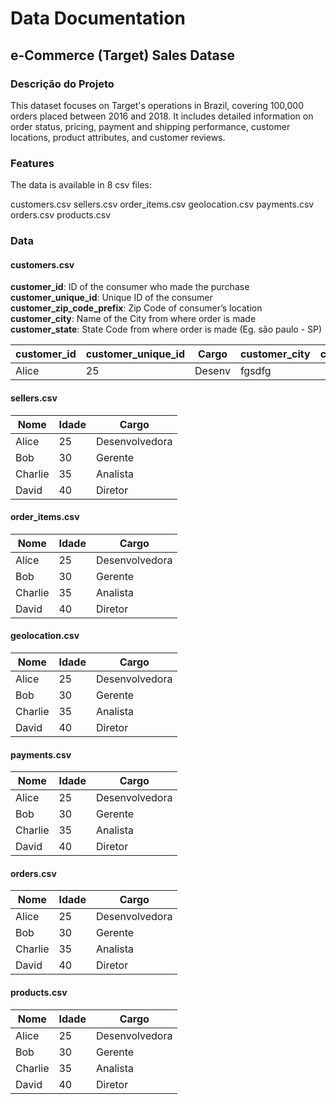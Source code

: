 # Data Documentation

## e-Commerce (Target) Sales Datase

### Descrição do Projeto

This dataset focuses on Target's operations in Brazil, covering 100,000 orders placed between 2016 and 2018. It includes detailed information on order status, pricing, payment and shipping performance, customer locations, product attributes, and customer reviews.

### Features

The data is available in 8 csv files:

customers.csv
sellers.csv
order_items.csv
geolocation.csv
payments.csv
orders.csv
products.csv

### Data
#### customers.csv

**customer_id**: ID of the consumer who made the purchase
**customer_unique_id**: Unique ID of the consumer
**customer_zip_code_prefix**: Zip Code of consumer’s location
**customer_city**: Name of the City from where order is made
**customer_state**: State Code from where order is made (Eg. são paulo - SP)

| customer_id | customer_unique_id | Cargo | customer_city | customer_state |
|-------------|--------------------|-------|---------------|----------------|
| Alice       | 25                 | Desenv| fgsdfg        |                |

#### sellers.csv

| Nome      | Idade | Cargo         |
|-----------|-------|---------------|
| Alice     | 25    | Desenvolvedora |
| Bob       | 30    | Gerente       |
| Charlie   | 35    | Analista      |
| David     | 40    | Diretor       |

#### order_items.csv

| Nome      | Idade | Cargo         |
|-----------|-------|---------------|
| Alice     | 25    | Desenvolvedora |
| Bob       | 30    | Gerente       |
| Charlie   | 35    | Analista      |
| David     | 40    | Diretor       |

#### geolocation.csv

| Nome      | Idade | Cargo         |
|-----------|-------|---------------|
| Alice     | 25    | Desenvolvedora |
| Bob       | 30    | Gerente       |
| Charlie   | 35    | Analista      |
| David     | 40    | Diretor       |

#### payments.csv

| Nome      | Idade | Cargo         |
|-----------|-------|---------------|
| Alice     | 25    | Desenvolvedora |
| Bob       | 30    | Gerente       |
| Charlie   | 35    | Analista      |
| David     | 40    | Diretor       |

#### orders.csv

| Nome      | Idade | Cargo         |
|-----------|-------|---------------|
| Alice     | 25    | Desenvolvedora |
| Bob       | 30    | Gerente       |
| Charlie   | 35    | Analista      |
| David     | 40    | Diretor       |

#### products.csv

| Nome      | Idade | Cargo         |
|-----------|-------|---------------|
| Alice     | 25    | Desenvolvedora |
| Bob       | 30    | Gerente       |
| Charlie   | 35    | Analista      |
| David     | 40    | Diretor       |